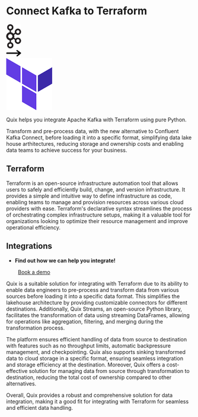 # Connect Kafka to Terraform

<div class="connect-images cards blog-grid-card" markdown>
<div>
<img src="../images/kafka_logo.png" width="40px" />
</div>
<div>
<img src="../images/arrow.svg" width="40px" />
</div>
<div>
<img src="./images/terraform_1.jpg" />
</div>
</div>

Quix helps you integrate Apache Kafka with Terraform using pure Python.

Transform and pre-process data, with the new alternative to Confluent Kafka Connect, before loading it into a specific format, simplifying data lake house arthitectures, reducing storage and ownership costs and enabling data teams to achieve success for your business.

## Terraform

Terraform is an open-source infrastructure automation tool that allows users to safely and efficiently build, change, and version infrastructure. It provides a simple and intuitive way to define infrastructure as code, enabling teams to manage and provision resources across various cloud providers with ease. Terraform's declarative syntax streamlines the process of orchestrating complex infrastructure setups, making it a valuable tool for organizations looking to optimize their resource management and improve operational efficiency.

## Integrations

<div class="grid cards" markdown>

- __Find out how we can help you integrate!__

    <a class="md-button md-button--primary" href="https://share.hsforms.com/1iW0TmZzKQMChk0lxd_tGiw4yjw2?__hstc=175542013.2303933fbd746c0ac86d9ccbe9bc9100.1728383268831.1729603416735.1729620918855.31&__hssc=175542013.1.1729620918855&__hsfp=2132701734" target="_blank" style="margin:.5rem;">Book a demo</a>

</div>


Quix is a suitable solution for integrating with Terraform due to its ability to enable data engineers to pre-process and transform data from various sources before loading it into a specific data format. This simplifies the lakehouse architecture by providing customizable connectors for different destinations. Additionally, Quix Streams, an open-source Python library, facilitates the transformation of data using streaming DataFrames, allowing for operations like aggregation, filtering, and merging during the transformation process. 

The platform ensures efficient handling of data from source to destination with features such as no throughput limits, automatic backpressure management, and checkpointing. Quix also supports sinking transformed data to cloud storage in a specific format, ensuring seamless integration and storage efficiency at the destination. Moreover, Quix offers a cost-effective solution for managing data from source through transformation to destination, reducing the total cost of ownership compared to other alternatives.

Overall, Quix provides a robust and comprehensive solution for data integration, making it a good fit for integrating with Terraform for seamless and efficient data handling.

